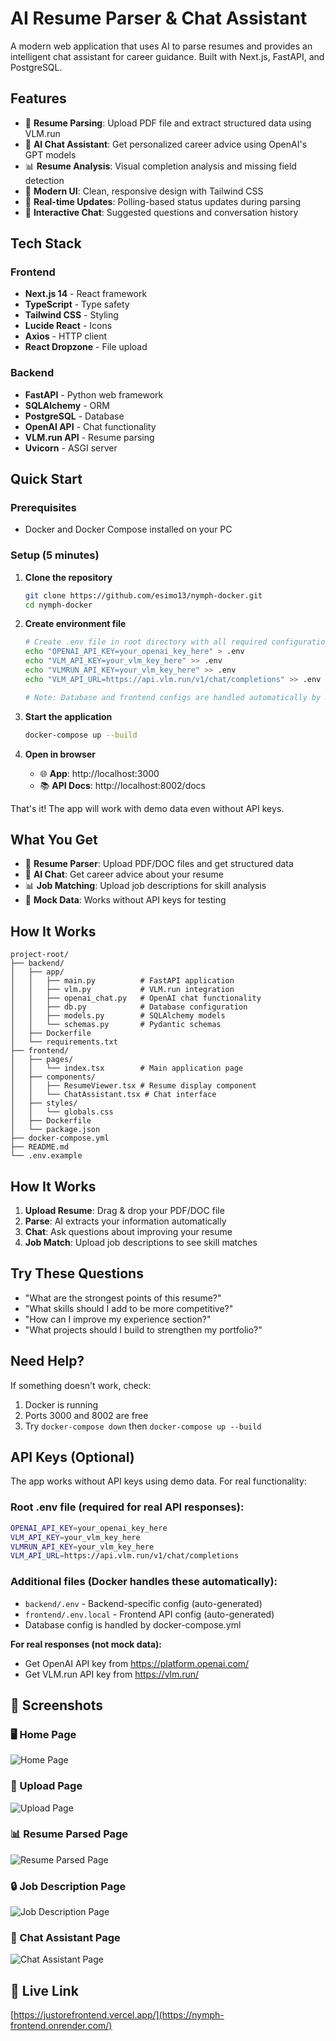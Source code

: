 # AI Resume Parser & Chat Assistant

A modern web application that uses AI to parse resumes and provides an intelligent chat assistant for career guidance. Built with Next.js, FastAPI, and PostgreSQL.

## Features

- 📄 **Resume Parsing**: Upload PDF file and extract structured data using VLM.run
- 🤖 **AI Chat Assistant**: Get personalized career advice using OpenAI's GPT models
- 📊 **Resume Analysis**: Visual completion analysis and missing field detection
- 🎨 **Modern UI**: Clean, responsive design with Tailwind CSS
- 🔄 **Real-time Updates**: Polling-based status updates during parsing
- 💬 **Interactive Chat**: Suggested questions and conversation history

## Tech Stack

### Frontend
- **Next.js 14** - React framework
- **TypeScript** - Type safety
- **Tailwind CSS** - Styling
- **Lucide React** - Icons
- **Axios** - HTTP client
- **React Dropzone** - File upload

### Backend
- **FastAPI** - Python web framework
- **SQLAlchemy** - ORM
- **PostgreSQL** - Database
- **OpenAI API** - Chat functionality
- **VLM.run API** - Resume parsing
- **Uvicorn** - ASGI server

## Quick Start

### Prerequisites
- Docker and Docker Compose installed on your PC

### Setup (5 minutes)

1. **Clone the repository**
   ```bash
   git clone https://github.com/esimo13/nymph-docker.git
   cd nymph-docker
   ```

2. **Create environment file**
   ```bash
   # Create .env file in root directory with all required configuration
   echo "OPENAI_API_KEY=your_openai_key_here" > .env
   echo "VLM_API_KEY=your_vlm_key_here" >> .env
   echo "VLMRUN_API_KEY=your_vlm_key_here" >> .env
   echo "VLM_API_URL=https://api.vlm.run/v1/chat/completions" >> .env
   
   # Note: Database and frontend configs are handled automatically by Docker
   ```

3. **Start the application**
   ```bash
   docker-compose up --build
   ```

4. **Open in browser**
   - 🌐 **App**: http://localhost:3000
   - 📚 **API Docs**: http://localhost:8002/docs

That's it! The app will work with demo data even without API keys.

## What You Get

- 📄 **Resume Parser**: Upload PDF/DOC files and get structured data
- 🤖 **AI Chat**: Get career advice about your resume
- 📊 **Job Matching**: Upload job descriptions for skill analysis
- 🎯 **Mock Data**: Works without API keys for testing

## How It Works

```
project-root/
├── backend/
│   ├── app/
│   │   ├── main.py          # FastAPI application
│   │   ├── vlm.py           # VLM.run integration
│   │   ├── openai_chat.py   # OpenAI chat functionality
│   │   ├── db.py            # Database configuration
│   │   ├── models.py        # SQLAlchemy models
│   │   └── schemas.py       # Pydantic schemas
│   ├── Dockerfile
│   └── requirements.txt
├── frontend/
│   ├── pages/
│   │   └── index.tsx        # Main application page
│   ├── components/
│   │   ├── ResumeViewer.tsx # Resume display component
│   │   └── ChatAssistant.tsx # Chat interface
│   ├── styles/
│   │   └── globals.css
│   ├── Dockerfile
│   └── package.json
├── docker-compose.yml
├── README.md
└── .env.example
```

## How It Works

1. **Upload Resume**: Drag & drop your PDF/DOC file
2. **Parse**: AI extracts your information automatically  
3. **Chat**: Ask questions about improving your resume
4. **Job Match**: Upload job descriptions to see skill matches

## Try These Questions

- "What are the strongest points of this resume?"
- "What skills should I add to be more competitive?"
- "How can I improve my experience section?"
- "What projects should I build to strengthen my portfolio?"

## Need Help?

If something doesn't work, check:
1. Docker is running
2. Ports 3000 and 8002 are free
3. Try `docker-compose down` then `docker-compose up --build`

## API Keys (Optional)

The app works without API keys using demo data. For real functionality:

### Root .env file (required for real API responses):
```bash
OPENAI_API_KEY=your_openai_key_here
VLM_API_KEY=your_vlm_key_here  
VLMRUN_API_KEY=your_vlm_key_here
VLM_API_URL=https://api.vlm.run/v1/chat/completions
```

### Additional files (Docker handles these automatically):
- `backend/.env` - Backend-specific config (auto-generated)
- `frontend/.env.local` - Frontend API config (auto-generated)
- Database config is handled by docker-compose.yml

**For real responses (not mock data):**
- Get OpenAI API key from https://platform.openai.com/
- Get VLM.run API key from https://vlm.run/


## 📸 Screenshots

### 🖥️ Home Page
![Home Page](./assets/page1.png)

### 🧠 Upload Page
![Upload Page](./assets/page2.png)

### 📊 Resume Parsed Page
![Resume Parsed Page](./assets/page3.png)

### 🔒 Job Description Page
![Job Description Page](./assets/page4.png)

### 📝 Chat Assistant Page
![Chat Assistant Page](./assets/page5.png)

## 📂 Live Link 
[https://justorefrontend.vercel.app/](https://nymph-frontend.onrender.com/)

